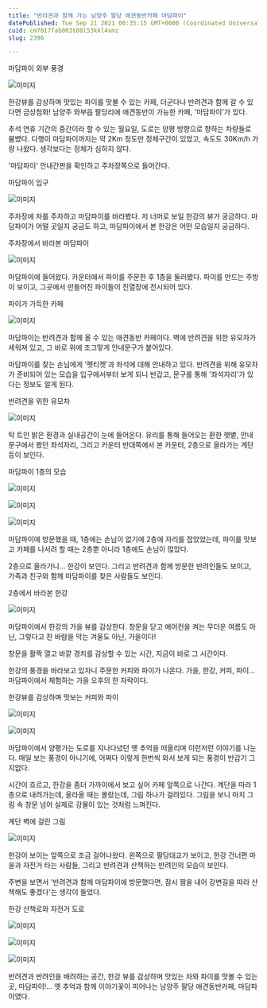 ```yaml
---
title: "반려견과 함께 가는 남양주 팔당 애견동반카페 마담파이"
datePublished: Tue Sep 21 2021 00:35:15 GMT+0000 (Coordinated Universal Time)
cuid: cm7017fab003t08l53kkl4xmz
slug: 2396

---
```



마담파이 외부 풍경

![이미지](https://cdn.hashnode.com/res/hashnode/image/upload/v1739251071799/9a09a37e-be18-4306-a569-d7a45c28a00f.jpeg)

한강뷰를 감상하며 맛있는 파이를 맛볼 수 있는 카페, 더군다나 반려견과 함께 갈 수 있다면 금상첨화! 남양주 와부읍 팔당리에 애견동반이 가능한 카페, '마담파이'가 있다.

추석 연휴 기간의 중간이라 할 수 있는 월요일, 도로는 양평 방향으로 향하는 차량들로 붐볐다. 다행이 마담파이까지는 약 2Km 정도만 정체구간이 있었고, 속도도 30Km/h 가량 나왔다. 생각보다는 정체가 심하지 않다.

'마담파이' 안내간판을 확인하고 주차장쪽으로 들어간다.

마담파이 입구

![이미지](https://cdn.hashnode.com/res/hashnode/image/upload/v1739251074672/43654004-3e4f-4415-b4b9-4140d46dcb8f.jpeg)

주차장에 차를 주차하고 마담파이를 바라봤다. 저 너머로 보일 한강의 뷰가 궁금하다. 마담파이가 어떨 곳일지 궁금도 하고, 마담파이에서 본 한강은 어떤 모습일지 궁금하다.

주차장에서 바라본 마담파이

![이미지](https://cdn.hashnode.com/res/hashnode/image/upload/v1739251077709/74067047-dbe9-48bd-b087-9c21ff30b71d.jpeg)

마담파이에 들어왔다. 카운터에서 파이를 주문한 후 1층을 둘러봤다. 파이를 만드는 주방이 보이고, 그곳에서 만들어진 파이들이 진열장에 전시되어 있다.

파이가 가득한 카페

![이미지](https://cdn.hashnode.com/res/hashnode/image/upload/v1739251080510/02cd052b-d278-45ac-ac55-c9b61c3f15ac.jpeg)

마담파이는 반려견과 함께 올 수 있는 애견동반 카페이다. 벽에 반려견을 위한 유모차가 세워져 있고, 그 바로 위에 조그맣게 안내문구가 붙어있다.

마담파이를 찾는 손님에게 '펫티켓'과 좌석에 대해 안내하고 있다. 반려견을 위해 유모차가 준비되어 있는 모습을 입구에서부터 보게 되니 반갑고, 문구를 통해 '좌석자리'가 있다는 정보도 알게 된다.

반려견을 위한 유모차

![이미지](https://cdn.hashnode.com/res/hashnode/image/upload/v1739251083534/33dc5ea0-4b2c-4796-9f85-560a6c50c5eb.jpeg)

탁 트인 밝은 환경과 실내공간이 눈에 들어온다. 유리를 통해 들어오는 환한 햇볕, 안내문구에서 봤던 좌석자리, 그리고 카운터 반대쪽에서 본 카운터, 2층으로 올라가는 계단 등이 보인다.

마담파이 1층의 모습

![이미지](https://cdn.hashnode.com/res/hashnode/image/upload/v1739251086414/977b91db-6078-4863-8117-cfaea965b5df.jpeg)

![이미지](https://cdn.hashnode.com/res/hashnode/image/upload/v1739251089158/9e10fdc3-5636-4e94-a8ca-61f8f06c61cd.jpeg)

![이미지](https://cdn.hashnode.com/res/hashnode/image/upload/v1739251091693/7eb229d0-c7f0-4497-b280-e01df537b439.jpeg)

마담파이에 방문했을 때, 1층에는 손님이 없기에 2층에 자리를 잡았었는데, 파이를 맛보고 카페를 나서려 할 때는 2층뿐 아니라 1층에도 손님이 많았다.

2층으로 올라가니... 한강이 보인다. 그리고 반려견과 함께 방문한 반려인들도 보이고, 가족과 친구와 함께 마담파이를 찾은 사람들도 보인다.

2층에서 바라본 한강

![이미지](https://cdn.hashnode.com/res/hashnode/image/upload/v1739251093763/dd4c1ba2-7508-41e3-82ea-22a82ec94804.jpeg)

마담파이에서 한강의 가을 뷰를 감상한다. 창문을 닫고 에어컨을 켜는 무더운 여름도 아닌, 그렇다고 찬 바람을 막는 겨울도 아닌, 가을이다!

창문을 활짝 열고 바깥 경치를 감상할 수 있는 시간, 지금이 바로 그 시간이다.

한강의 풍경을 바라보고 있자니 주문한 커피와 파이가 나온다. 가을, 한강, 커피, 파이... 마담파이에서 체험하는 가을 오후의 한 자락이다.

한강뷰를 감상하며 맛보는 커피와 파이

![이미지](https://cdn.hashnode.com/res/hashnode/image/upload/v1739251096095/02679288-8173-4b1a-8de8-1f9cc8aad7c2.jpeg)

![이미지](https://cdn.hashnode.com/res/hashnode/image/upload/v1739251098843/14bf3b15-1fe0-46d9-874d-45d0764ab159.jpeg)

마담파이에서 양평가는 도로를 지나다녔던 옛 추억을 떠올리며 이런저런 이야기를 나눈다. 매일 보는 풍경이 아니기에, 어쩌다 이렇게 한번씩 와서 보게 되는 풍경이 반갑기 그지없다.

시간이 흐르고, 한강을 좀더 가까이에서 보고 싶어 카페 앞쪽으로 나간다. 계단을 따라 1층으로 내려가는데, 올라올 때는 몰랐는데, 그림 하나가 걸려있다. 그림을 보니 마치 그림 속 창문 넘어 실제로 강물이 있는 것처럼 느껴진다.

계단 벽에 걸린 그림

![이미지](https://cdn.hashnode.com/res/hashnode/image/upload/v1739251101601/1fb1f575-75ba-4b5f-b703-7c61fe4f910d.jpeg)

한강이 보이는 앞쪽으로 조금 걸어나왔다. 왼쪽으로 팔당대교가 보이고, 한강 건너편 마을과 자전거 타는 사람들, 그리고 반려견과 산책하는 반려인의 모습이 보인다.

주변을 보면서 '반려견과 함께 마담파이에 방문했다면, 잠시 짬을 내어 강변길을 따라 산책해도 좋겠다'는 생각이 들었다.

한강 산책로와 자전거 도로

![이미지](https://cdn.hashnode.com/res/hashnode/image/upload/v1739251104833/b70fdc03-e6c6-441c-9926-ca07f44c9034.jpeg)

![이미지](https://cdn.hashnode.com/res/hashnode/image/upload/v1739251107721/beefa86a-66b1-4139-beed-49001719f2f5.jpeg)

![이미지](https://cdn.hashnode.com/res/hashnode/image/upload/v1739251110469/f82075ac-8930-4092-8289-1bad4ed2834a.jpeg)

반려견과 반려인을 배려하는 공간, 한강 뷰를 감상하며 맛있는 차와 파이를 맛볼 수 있는 곳, 마담파이!... 옛 추억과 함께 이야기꽃이 피어나는 남양주 팔당 애견동반카페, 마담파이였다.